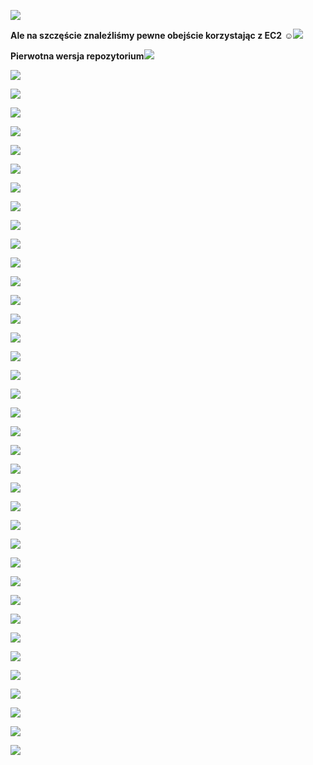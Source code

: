 ﻿![](images/Aspose.Words.a68ce519-d855-491a-83fc-5a77017bcce4.001.png)

**Ale na szczęście znaleźliśmy pewne obejście korzystając z EC2** ☺![](images/Aspose.Words.a68ce519-d855-491a-83fc-5a77017bcce4.002.jpeg)

**Pierwotna wersja repozytorium![](images/Aspose.Words.a68ce519-d855-491a-83fc-5a77017bcce4.003.jpeg)**

![](images/Aspose.Words.a68ce519-d855-491a-83fc-5a77017bcce4.004.jpeg)

![](images/Aspose.Words.a68ce519-d855-491a-83fc-5a77017bcce4.005.jpeg)

![](images/Aspose.Words.a68ce519-d855-491a-83fc-5a77017bcce4.006.jpeg)

![](images/Aspose.Words.a68ce519-d855-491a-83fc-5a77017bcce4.007.jpeg)

![](images/Aspose.Words.a68ce519-d855-491a-83fc-5a77017bcce4.008.jpeg)

![](images/Aspose.Words.a68ce519-d855-491a-83fc-5a77017bcce4.009.jpeg)

![](images/Aspose.Words.a68ce519-d855-491a-83fc-5a77017bcce4.010.jpeg)

![](images/Aspose.Words.a68ce519-d855-491a-83fc-5a77017bcce4.011.jpeg)

![](images/Aspose.Words.a68ce519-d855-491a-83fc-5a77017bcce4.012.jpeg)

![](images/Aspose.Words.a68ce519-d855-491a-83fc-5a77017bcce4.013.jpeg)

![](images/Aspose.Words.a68ce519-d855-491a-83fc-5a77017bcce4.014.jpeg)

![](images/Aspose.Words.a68ce519-d855-491a-83fc-5a77017bcce4.015.jpeg)

![](images/Aspose.Words.a68ce519-d855-491a-83fc-5a77017bcce4.016.jpeg)

![](images/Aspose.Words.a68ce519-d855-491a-83fc-5a77017bcce4.017.jpeg)

![](images/Aspose.Words.a68ce519-d855-491a-83fc-5a77017bcce4.018.jpeg)

![](images/Aspose.Words.a68ce519-d855-491a-83fc-5a77017bcce4.019.jpeg)

![](images/Aspose.Words.a68ce519-d855-491a-83fc-5a77017bcce4.020.jpeg)

![](images/Aspose.Words.a68ce519-d855-491a-83fc-5a77017bcce4.021.jpeg)

![](images/Aspose.Words.a68ce519-d855-491a-83fc-5a77017bcce4.022.jpeg)

![](images/Aspose.Words.a68ce519-d855-491a-83fc-5a77017bcce4.023.jpeg)

![](images/Aspose.Words.a68ce519-d855-491a-83fc-5a77017bcce4.024.jpeg)

![](images/Aspose.Words.a68ce519-d855-491a-83fc-5a77017bcce4.025.jpeg)

![](images/Aspose.Words.a68ce519-d855-491a-83fc-5a77017bcce4.026.jpeg)

![](images/Aspose.Words.a68ce519-d855-491a-83fc-5a77017bcce4.027.jpeg)

![](images/Aspose.Words.a68ce519-d855-491a-83fc-5a77017bcce4.028.jpeg)

![](images/Aspose.Words.a68ce519-d855-491a-83fc-5a77017bcce4.029.jpeg)

![](images/Aspose.Words.a68ce519-d855-491a-83fc-5a77017bcce4.030.jpeg)

![](images/Aspose.Words.a68ce519-d855-491a-83fc-5a77017bcce4.031.jpeg)

![](images/Aspose.Words.a68ce519-d855-491a-83fc-5a77017bcce4.032.jpeg)

![](images/Aspose.Words.a68ce519-d855-491a-83fc-5a77017bcce4.033.jpeg)

![](images/Aspose.Words.a68ce519-d855-491a-83fc-5a77017bcce4.034.jpeg)

![](images/Aspose.Words.a68ce519-d855-491a-83fc-5a77017bcce4.035.jpeg)

![](images/Aspose.Words.a68ce519-d855-491a-83fc-5a77017bcce4.036.jpeg)

![](images/Aspose.Words.a68ce519-d855-491a-83fc-5a77017bcce4.037.jpeg)

![](images/Aspose.Words.a68ce519-d855-491a-83fc-5a77017bcce4.038.jpeg)

![](images/Aspose.Words.a68ce519-d855-491a-83fc-5a77017bcce4.039.jpeg)

![](images/Aspose.Words.a68ce519-d855-491a-83fc-5a77017bcce4.040.jpeg)
